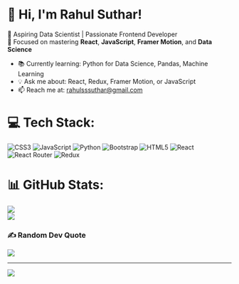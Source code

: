 # 👋 Hi, I'm Rahul Suthar!

🚀 Aspiring Data Scientist | Passionate Frontend Developer  
🎯 Focused on mastering **React**, **JavaScript**, **Framer Motion**, and **Data Science**

- 📚 Currently learning: Python for Data Science, Pandas, Machine Learning
- 💡 Ask me about: React, Redux, Framer Motion, or JavaScript
- 📫 Reach me at: rahulsssuthar@gmail.com



# 💻 Tech Stack:
![CSS3](https://img.shields.io/badge/css3-%231572B6.svg?style=for-the-badge&logo=css3&logoColor=white) ![JavaScript](https://img.shields.io/badge/javascript-%23323330.svg?style=for-the-badge&logo=javascript&logoColor=%23F7DF1E) ![Python](https://img.shields.io/badge/python-3670A0?style=for-the-badge&logo=python&logoColor=ffdd54) ![Bootstrap](https://img.shields.io/badge/bootstrap-%238511FA.svg?style=for-the-badge&logo=bootstrap&logoColor=white) ![HTML5](https://img.shields.io/badge/html5-%23E34F26.svg?style=for-the-badge&logo=html5&logoColor=white) ![React](https://img.shields.io/badge/react-%2320232a.svg?style=for-the-badge&logo=react&logoColor=%2361DAFB) ![React Router](https://img.shields.io/badge/React_Router-CA4245?style=for-the-badge&logo=react-router&logoColor=white) ![Redux](https://img.shields.io/badge/redux-%23593d88.svg?style=for-the-badge&logo=redux&logoColor=white)
# 📊 GitHub Stats:
![](https://nirzak-streak-stats.vercel.app/?user=Rahul28suthar&theme=dark&hide_border=false)<br/>
![](https://github-readme-stats.vercel.app/api/top-langs/?username=Rahul28suthar&theme=dark&hide_border=false&include_all_commits=false&count_private=false&layout=compact)

### ✍️ Random Dev Quote
![](https://quotes-github-readme.vercel.app/api?type=horizontal&theme=radical)

---
[![](https://visitcount.itsvg.in/api?id=Rahul28suthar&icon=0&color=0)](https://visitcount.itsvg.in)

<!-- Proudly created with GPRM ( https://gprm.itsvg.in ) -->
